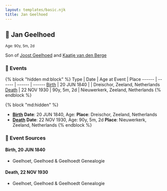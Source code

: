 ```yaml
---
layout: templates/basic.njk
title: Jan Geelhoed
---
```

## 🔵 Jan Geelhoed
<small>Age: 90y, 5m, 2d</small>

Son of [Joost Geelhoed](/people/7/72031888) and [Kaatje van den Berge](/people/3/32271874)

### 📆 Events

{% block "hidden md:block" %}
Type | Date | Age at Event | Place
------ | ------ | ------ | ------
[Birth](#event-event-2) | 20 JUN 1840 |  | Dreischor, Zeeland, Netherlands
[Death](#event-event-3) | 22 NOV 1930 | 90y, 5m, 2d | Nieuwerkerk, Zeeland, Netherlands
{% endblock %}

{% block "md:hidden" %}
- **[Birth](#event-event-2)**
**Date**: 20 JUN 1840, Age:
**Place**: Dreischor, Zeeland, Netherlands
- **[Death](#event-event-3)**
**Date**: 22 NOV 1930, Age: 90y, 5m, 2d
**Place**: Nieuwerkerk, Zeeland, Netherlands
{% endblock %}

### 📰 Event Sources

#### <a id="event-event-2"></a> Birth, 20 JUN 1840
* Geelhoet, Geelhoed & Geelhoedt Genealogie

#### <a id="event-event-3"></a> Death, 22 NOV 1930
* Geelhoet, Geelhoed & Geelhoedt Genealogie
